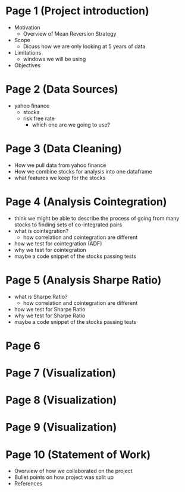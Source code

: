 # Page 1 (Project introduction)

- Motivation
  - Overview of Mean Reversion Strategy
- Scope
  - Dicuss how we are only looking at 5 years of data
- Limitations
  - windows we will be using
- Objectives

# Page 2 (Data Sources)

- yahoo finance
  - stocks
  - risk free rate
    - which one are we going to use?

# Page 3 (Data Cleaning)

- How we pull data from yahoo finance
- How we combine stocks for analysis into one dataframe
- what features we keep for the stocks

# Page 4 (Analysis Cointegration)

- think we might be able to describe the process of going from many stocks to finding sets of co-integrated pairs
- what is cointegration?
  - how correlation and cointegration are different
- how we test for cointegration (ADF)
- why we test for cointegration
- maybe a code snippet of the stocks passing tests

# Page 5 (Analysis Sharpe Ratio)

- what is Sharpe Ratio?
  - how correlation and cointegration are different
- how we test for Sharpe Ratio
- why we test for Sharpe Ratio
- maybe a code snippet of the stocks passing tests

# Page 6

# Page 7 (Visualization)

# Page 8 (Visualization)

# Page 9 (Visualization)

# Page 10 (Statement of Work)

- Overview of how we collaborated on the project
- Bullet points on how project was split up
- References
